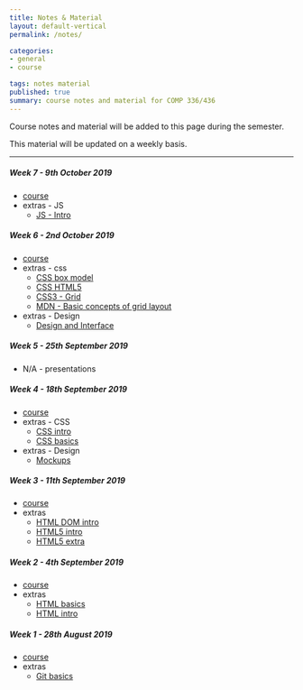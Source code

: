```yaml
---
title: Notes & Material
layout: default-vertical
permalink: /notes/

categories:
- general
- course

tags: notes material
published: true
summary: course notes and material for COMP 336/436
---
```


Course notes and material will be added to this page during the semester.

This material will be updated on a weekly basis.

***

<!--
##### Week 15 - 5th December 2018
  * extras
    * [Final Report Outline](/assets/docs/extras/comp436-final-report-outline-2018.pdf)

##### Week 13 - 21st November 2018
  * N/A

##### Week 12 - 14th November 2018
  * [course](/assets/docs/2018/comp436-week12.pdf)

##### Week 11 - 7th November 2018
  * [course](/assets/docs/2018/comp436-week11.pdf)
  * extras - Design
    * [Design and Information Architecture](/assets/docs/extras/design/design-information-architecture.pdf) 

##### Week 10 - 31st October 2018
  * [course](/assets/docs/2018/comp436-week10.pdf)

##### Week 9 - 24th October 2018
  * [course](/assets/docs/2018/comp436-week9.pdf)

##### Week 8 - 17th October 2018
  * [course](/assets/docs/2018/comp436-week8.pdf)
  * extras - Design
    * [Design our app](/assets/docs/extras/design/design-our-app.pdf)
-->

##### Week 7 - 9th October 2019
  * [course](/assets/docs/2019/comp436-week7.pdf)
  * extras - JS
    * [JS - Intro](/assets/docs/extras/js/js-intro.pdf)

##### Week 6 - 2nd October 2019
  * [course](/assets/docs/2019/comp436-week6.pdf)
  * extras - css
	  * [CSS box model](/assets/docs/extras/css/css-box-model.pdf)
    * [CSS HTML5](/assets/docs/extras/css/css-html5.pdf)
    * [CSS3 - Grid](/assets/docs/extras/css/css-grid.pdf)
    * [MDN - Basic concepts of grid layout](/assets/docs/extras/css/mdn-css-grid-basics.pdf)
  * extras - Design
    * [Design and Interface](/assets/docs/extras/design/design-interface-intro.pdf)

##### Week 5 - 25th September 2019
  * N/A - presentations

##### Week 4 - 18th September 2019
  * [course](/assets/docs/2019/comp436-week4.pdf)
  * extras - CSS
    * [CSS intro](/assets/docs/extras/css/css-intro.pdf)
    * [CSS basics](/assets/docs/extras/css/css-basics.pdf)
  * extras - Design
    * [Mockups](/assets/docs/extras/design/design-mockups.pdf)

##### Week 3 - 11th September 2019
  * [course](/assets/docs/2019/comp436-week3.pdf)
  * extras
    * [HTML DOM intro](/assets/docs/extras/html/html-dom-intro.pdf)
    * [HTML5 intro](/assets/docs/extras/html5/html5-intro.pdf)
    * [HTML5 extra](/assets/docs/extras/html5/html5-extra.pdf)

##### Week 2 - 4th September 2019
  * [course](/assets/docs/2019/comp436-week2.pdf)
  * extras
    * [HTML basics](/assets/docs/extras/html/html-basics.pdf)
    * [HTML intro](/assets/docs/extras/html/html-intro.pdf)

##### Week 1 - 28th August 2019
  * [course](/assets/docs/2019/comp436-week1.pdf)
  * extras
    * [Git basics](/assets/docs/extras/git-basics.pdf)